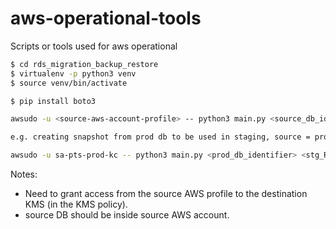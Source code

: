 # aws-operational-tools
Scripts or tools used for aws operational

```bash
$ cd rds_migration_backup_restore
$ virtualenv -p python3 venv
$ source venv/bin/activate

$ pip install boto3

awsudo -u <source-aws-account-profile> -- python3 main.py <source_db_identifier> <destination_arn_of_kms_for_rds> <destination_acc_id> <product_domain>

e.g. creating snapshot from prod db to be used in staging, source = prod AWS account, destination = staging AWS account

awsudo -u sa-pts-prod-kc -- python3 main.py <prod_db_identifier> <stg_RDS_KMS_arn> <stg_acc_id> pts
```

Notes:
- Need to grant access from the source AWS profile to the destination KMS (in the KMS policy).
- source DB should be inside source AWS account.